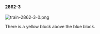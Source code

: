 #### 2862-3
![train-2862-3-0.png](https://github.com/lil-lab/nlvr/raw/master/nlvr/train/images/10/train-2862-3-0.png "train-2862-3-0.png")

There is a yellow block above the blue block.